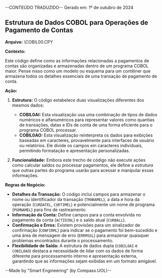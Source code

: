 --CONTEÚDO TRADUZIDO--
Gerado em: 1º de outubro de 2024

## Estrutura de Dados COBOL para Operações de Pagamento de Contas

**Arquivo:** \COBIL00.CPY

**Contexto:**

Este código define como as informações relacionadas a pagamentos de contas são organizadas e armazenadas dentro de um programa COBOL maior. Pense nisso como um modelo ou esquema para um contêiner que armazena todos os detalhes essenciais de uma transação de pagamento de conta.

**Ação:**

1. **Estrutura:** O código estabelece duas visualizações diferentes dos mesmos dados:
    * **COBIL0AI:** Esta visualização usa uma combinação de tipos de dados numéricos e alfanuméricos para representar valores como quantias de transações, datas e IDs de conta de uma forma eficiente para o programa COBOL processar.
    * **COBIL0AO:** Esta visualização reinterpreta os dados para exibições baseadas em caracteres, provavelmente para interfaces de usuário ou relatórios. Ele divide os campos em caracteres individuais, permitindo formatação e apresentação personalizadas.

2. **Funcionalidade:** Embora este trecho de código não execute ações como calcular saldos ou processar pagamentos, ele define a *estrutura* que outras partes do programa usarão para acessar e manipular essas informações.

**Regras de Negócio:**

* **Detalhes da Transação:** O código inclui campos para armazenar o nome ou identificador da transação (`TRNNAMEL`), a data e hora da operação (`CURDATEL`, `CURTIMEL`) e potencialmente um nome de programa (`PGMNAMEL`) para fins de rastreamento.
* **Informação da Conta:** Define campos para a conta envolvida no pagamento da conta (`ACTIDINL`) e o saldo atual (`CURBALL`).
* **Confirmação e Erros:** Existem provisões para um sinalizador de confirmação (`CONFIRML`) para indicar se o pagamento foi bem-sucedido e uma área de mensagem de erro (`ERRMSGL`) para armazenar quaisquer problemas encontrados durante o processamento.
* **Flexibilidade de Saída:** A estrutura de dados dupla (`COBIL0AI` e `COBIL0AO`) destaca a necessidade de lidar com os dados de forma diferente para processamento interno e apresentação externa, garantindo que as informações sejam exibidas em um formato amigável.

--Made by "Smart Engineering" (by Compass.UOL)--
